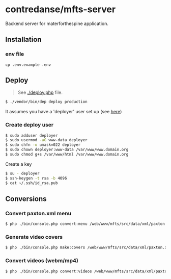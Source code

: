 # contredanse/mfts-server

Backend server for materforthespine application. 

## Installation

### env file

```
cp .env.example .env
```

## Deploy

> See [./deploy.php](./deploy.php) file.

```bash
$ ./vendor/bin/dep deploy production
```

It assumes you have a 'deployer' user set up (see [here](https://www.digitalocean.com/community/tutorials/automatically-deploy-laravel-applications-deployer-ubuntu#step-3-%E2%80%94-configuring-the-deployer-user))

### Create deploy user 

```bash
$ sudo adduser deployer
$ sudo usermod -aG www-data deployer
$ sudo chfn -o umask=022 deployer
$ sudo chown deployer:www-data /var/www/www.domain.org
$ sudo chmod g+s /var/www/html /var/www/www.domain.org
```

Create a key
 
```bash
$ su - deployer
$ ssh-keygen -t rsa -b 4096
$ cat ~/.ssh/id_rsa.pub
```

## Conversions

### Convert paxton.xml menu

```bash
$ php ./bin/console.php convert:menu /web/www/mfts/src/data/xml/paxton.xml
```

### Generate video covers

```bash
$ php ./bin/console.php make:covers /web/www/mfts/src/data/xml/paxton.xml
```

### Convert videos (webm/mp4)

```bash
$ php ./bin/console.php convert:videos /web/www/mfts/src/data/xml/paxton.xml

```

